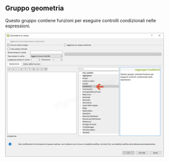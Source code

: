 ## Gruppo geometria

Questo gruppo contiene funzioni per eseguire controlli condizionali nelle espressioni. 

<img src="/img/condizioni/gruppo_condizioni1.png">

